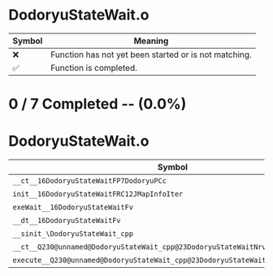 # DodoryuStateWait.o
| Symbol | Meaning 
| ------------- | ------------- 
| :x: | Function has not yet been started or is not matching. 
| :white_check_mark: | Function is completed. 


# 0 / 7 Completed -- (0.0%)
# DodoryuStateWait.o
| Symbol | Decompiled? |
| ------------- | ------------- |
| `__ct__16DodoryuStateWaitFP7DodoryuPCc` | :x: |
| `init__16DodoryuStateWaitFRC12JMapInfoIter` | :x: |
| `exeWait__16DodoryuStateWaitFv` | :x: |
| `__dt__16DodoryuStateWaitFv` | :x: |
| `__sinit_\DodoryuStateWait_cpp` | :x: |
| `__ct__Q230@unnamed@DodoryuStateWait_cpp@23DodoryuStateWaitNrvWaitFv` | :x: |
| `execute__Q230@unnamed@DodoryuStateWait_cpp@23DodoryuStateWaitNrvWaitCFP5Spine` | :x: |
